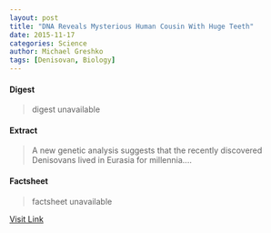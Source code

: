 ```yaml
---
layout: post
title: "DNA Reveals Mysterious Human Cousin With Huge Teeth"
date: 2015-11-17
categories: Science
author: Michael Greshko
tags: [Denisovan, Biology]
---
```



#### Digest
>digest unavailable

#### Extract
>A new genetic analysis suggests that the recently discovered Denisovans lived in Eurasia for millennia....

#### Factsheet
>factsheet unavailable

[Visit Link](http://news.nationalgeographic.com/2015/11/151116-denisovan-human-anthropology-ancient-dna/)


